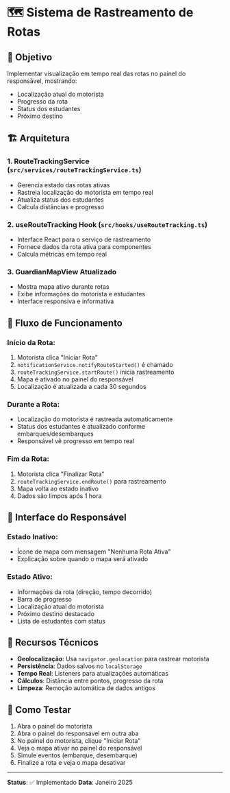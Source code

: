 # 🗺️ Sistema de Rastreamento de Rotas

## 🎯 Objetivo

Implementar visualização em tempo real das rotas no painel do responsável, mostrando:
- Localização atual do motorista
- Progresso da rota
- Status dos estudantes
- Próximo destino

## 🏗️ Arquitetura

### 1. **RouteTrackingService** (`src/services/routeTrackingService.ts`)
- Gerencia estado das rotas ativas
- Rastreia localização do motorista em tempo real
- Atualiza status dos estudantes
- Calcula distâncias e progresso

### 2. **useRouteTracking Hook** (`src/hooks/useRouteTracking.ts`)
- Interface React para o serviço de rastreamento
- Fornece dados da rota ativa para componentes
- Calcula métricas em tempo real

### 3. **GuardianMapView Atualizado**
- Mostra mapa ativo durante rotas
- Exibe informações do motorista e estudantes
- Interface responsiva e informativa

## 🚀 Fluxo de Funcionamento

### Início da Rota:
1. Motorista clica "Iniciar Rota"
2. `notificationService.notifyRouteStarted()` é chamado
3. `routeTrackingService.startRoute()` inicia rastreamento
4. Mapa é ativado no painel do responsável
5. Localização é atualizada a cada 30 segundos

### Durante a Rota:
- Localização do motorista é rastreada automaticamente
- Status dos estudantes é atualizado conforme embarques/desembarques
- Responsável vê progresso em tempo real

### Fim da Rota:
1. Motorista clica "Finalizar Rota"
2. `routeTrackingService.endRoute()` para rastreamento
3. Mapa volta ao estado inativo
4. Dados são limpos após 1 hora

## 📱 Interface do Responsável

### Estado Inativo:
- Ícone de mapa com mensagem "Nenhuma Rota Ativa"
- Explicação sobre quando o mapa será ativado

### Estado Ativo:
- Informações da rota (direção, tempo decorrido)
- Barra de progresso
- Localização atual do motorista
- Próximo destino destacado
- Lista de estudantes com status

## 🔧 Recursos Técnicos

- **Geolocalização**: Usa `navigator.geolocation` para rastrear motorista
- **Persistência**: Dados salvos no `localStorage`
- **Tempo Real**: Listeners para atualizações automáticas
- **Cálculos**: Distância entre pontos, progresso da rota
- **Limpeza**: Remoção automática de dados antigos

## 🧪 Como Testar

1. Abra o painel do motorista
2. Abra o painel do responsável em outra aba
3. No painel do motorista, clique "Iniciar Rota"
4. Veja o mapa ativar no painel do responsável
5. Simule eventos (embarque, desembarque)
6. Finalize a rota e veja o mapa desativar

---

**Status**: ✅ Implementado
**Data**: Janeiro 2025